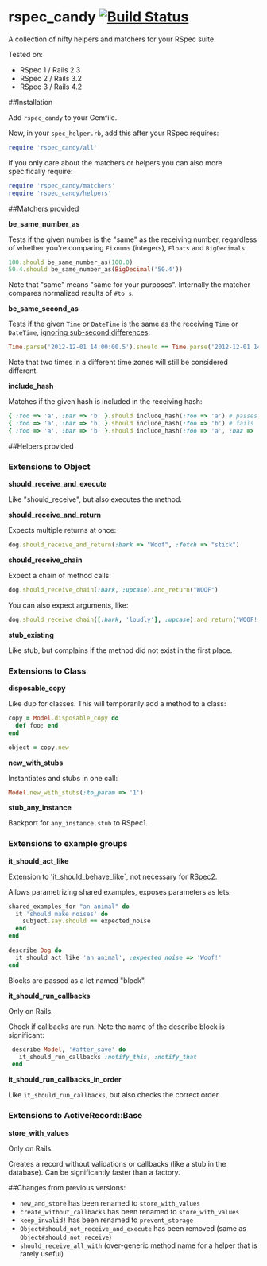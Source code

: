 rspec_candy [![Build Status](https://secure.travis-ci.org/makandra/rspec_candy.png?branch=master)](https://travis-ci.org/makandra/rspec_candy)
==========================================

A collection of nifty helpers and matchers for your RSpec suite.

Tested on:

- RSpec 1 / Rails 2.3
- RSpec 2 / Rails 3.2
- RSpec 3 / Rails 4.2


##Installation

Add `rspec_candy` to your Gemfile.

Now, in your `spec_helper.rb`, add this after your RSpec requires:

```ruby
require 'rspec_candy/all'
```

If you only care about the matchers or helpers you can also more specifically require:

```ruby
require 'rspec_candy/matchers'
require 'rspec_candy/helpers'
```

##Matchers provided

**be_same_number_as**

  Tests if the given number is the "same" as the receiving number, regardless of whether you're comparing `Fixnums` (integers), `Floats` and `BigDecimals`:

```ruby
100.should be_same_number_as(100.0)
50.4.should be_same_number_as(BigDecimal('50.4'))
```

  Note that "same" means "same for your purposes". Internally the matcher compares normalized results of `#to_s`.

**be_same_second_as**

  Tests if the given `Time` or `DateTime` is the same as the receiving `Time` or `DateTime`, [ignoring sub-second differences](https://makandracards.com/makandra/1057-why-two-ruby-time-objects-are-not-equal-although-they-appear-to-be):

```ruby
Time.parse('2012-12-01 14:00:00.5').should == Time.parse('2012-12-01 14:00')
```

  Note that two times in a different time zones will still be considered different.

**include_hash**

  Matches if the given hash is included in the receiving hash:

```ruby
{ :foo => 'a', :bar => 'b' }.should include_hash(:foo => 'a') # passes
{ :foo => 'a', :bar => 'b' }.should include_hash(:foo => 'b') # fails
{ :foo => 'a', :bar => 'b' }.should include_hash(:foo => 'a', :baz => 'c') # fails
```

##Helpers provided


### Extensions to **Object**

**should_receive_and_execute**

  Like "should_receive", but also executes the method.


**should_receive_and_return**

  Expects multiple returns at once:

```ruby
dog.should_receive_and_return(:bark => "Woof", :fetch => "stick")
```

**should_receive_chain**

  Expect a chain of method calls:

```ruby
dog.should_receive_chain(:bark, :upcase).and_return("WOOF")
```

  You can also expect arguments, like:

```ruby
dog.should_receive_chain([:bark, 'loudly'], :upcase).and_return("WOOF!!!")
```      
 
**stub_existing**
  
  Like stub, but complains if the method did not exist in the first place.


### Extensions to **Class**

**disposable_copy**

  Like dup for classes. This will temporarily add a method to a class:

```ruby
copy = Model.disposable_copy do
  def foo; end
end

object = copy.new
```

**new_with_stubs**
  
  Instantiates and stubs in one call:

```ruby
Model.new_with_stubs(:to_param => '1')
```

**stub_any_instance**

  Backport for `any_instance.stub` to RSpec1.

 
### Extensions to **example groups**

**it_should_act_like**

  Extension to 'it_should_behave_like`, not necessary for RSpec2.

  Allows parametrizing shared examples, exposes parameters as lets:

```ruby
shared_examples_for "an animal" do
  it 'should make noises' do
    subject.say.should == expected_noise
  end
end

describe Dog do
  it_should_act_like 'an animal', :expected_noise => 'Woof!'
end
```

  Blocks are passed as a let named "block".


**it_should_run_callbacks**

   Only on Rails.

   Check if callbacks are run. Note the name of the describe block is significant:

```ruby
 describe Model, '#after_save' do
   it_should_run_callbacks :notify_this, :notify_that
 end
```


**it_should_run_callbacks_in_order**

  Like `it_should_run_callbacks`, but also checks the correct order.



### Extensions to **ActiveRecord::Base**

**store_with_values**

  Only on Rails.

  Creates a record without validations or callbacks (like a stub in the database). Can be significantly faster than a factory.



##Changes from previous versions:

- `new_and_store` has been renamed to `store_with_values`
- `create_without_callbacks` has been renamed to `store_with_values`
- `keep_invalid!` has been renamed to `prevent_storage`
- `Object#should_not_receive_and_execute` has been removed (same as `Object#should_not_receive`)
- `should_receive_all_with` (over-generic method name for a helper that is rarely useful)
